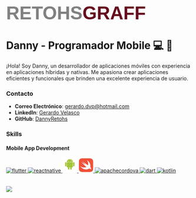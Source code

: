 <div style="font-family: Arial, sans-serif; font-weight: bold; font-size: 50px;">
    <span style="color: gray;">RETOHS</span><span style="color: #650D1E;">GRAFF</span>
</div>



# Danny - Programador Mobile 💻 📱
¡Hola! Soy Danny, un desarrollador de aplicaciones móviles con experiencia en aplicaciones híbridas y nativas. Me apasiona crear aplicaciones eficientes y funcionales que brinden una excelente experiencia de usuario.

### Contacto
- **Correo Electrónico**: [gerardo.dvp@hotmail.com](mailto:gerardo.dvp@hotmail.com)
- **LinkedIn**: [Gerardo Velasco](https://www.linkedin.com/in/gerardo-daniel-velasco-piza%C3%B1a-913545222/)
- **GitHub**: [DannyRetohs](https://github.com/DannyRetohs)

### Skills
#### Mobile App Development
<p align="left"> 
        <a href="https://flutter.dev" target="_blank" rel="noreferrer">
            <img src="https://www.vectorlogo.zone/logos/flutterio/flutterio-icon.svg" alt="flutter" width="40" height="40"/>
        </a>
        <a href="https://reactnative.dev/" target="_blank" rel="noreferrer">
            <img src="https://reactnative.dev/img/header_logo.svg" alt="reactnative" width="40" height="40"/>
        </a>
        <a href="https://developer.android.com" target="_blank" rel="noreferrer">
            <img src="https://raw.githubusercontent.com/devicons/devicon/master/icons/android/android-original-wordmark.svg" alt="android" width="40" height="40"/>
        </a>
        <a href="https://developer.apple.com/swift/" target="_blank" rel="noreferrer">
            <img src="https://raw.githubusercontent.com/devicons/devicon/master/icons/swift/swift-original.svg" alt="swift" width="40" height="40"/>
        </a>
        <a href="https://cordova.apache.org/" target="_blank" rel="noreferrer">
            <img src="https://www.vectorlogo.zone/logos/apache_cordova/apache_cordova-icon.svg" alt="apachecordova" width="40" height="40"/>
        </a>
        <a href="https://dart.dev" target="_blank" rel="noreferrer">
            <img src="https://www.vectorlogo.zone/logos/dartlang/dartlang-icon.svg" alt="dart" width="40" height="40"/>
        </a>
        <a href="https://kotlinlang.org" target="_blank" rel="noreferrer">
            <img src="https://www.vectorlogo.zone/logos/kotlinlang/kotlinlang-icon.svg" alt="kotlin" width="40" height="40"/>
        </a>
    </p>


<br/>  

<div align="left">
<img src="https://komarev.com/ghpvc/?username=DannyRetohs&&style=flat-square" align="center" />
</div>  
